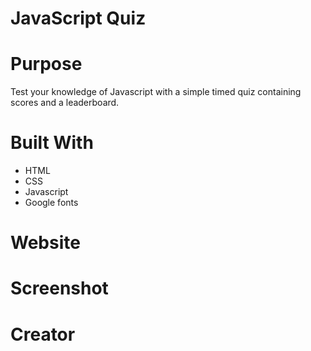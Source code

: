 # JavaScript Quiz

# Purpose
Test your knowledge of Javascript with a simple timed quiz containing scores and a leaderboard.

# Built With
- HTML
- CSS 
- Javascript 
- Google fonts 

# Website

# Screenshot

# Creator